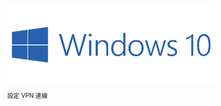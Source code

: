 ![windows10](https://github.com/wdwd2233/Notes/blob/master/Windows/img/windows10.png?raw=true)

設定 VPN 連線

